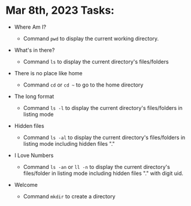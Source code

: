 # Mar 8th, 2023 Tasks:

- Where Am I?

	- Command `pwd` to display the current working directory.

- What's in there?

	- Command `ls` to display the current directory's files/folders

- There is no place like home

	- Command `cd` or `cd ~` to go to the home directory

- The long format

	- Command `ls -l` to display the current directory's files/folders in listing mode

- Hidden files

	- Command `ls -al` to display the current directory's files/folders in listing mode including hidden files "."

- I Love Numbers

	- Command `ls -an` or `ll -n` to display the current directory's files/folder in listing mode including hidden files "." with digit uid.

- Welcome

	- Command `mkdir` to create a directory
